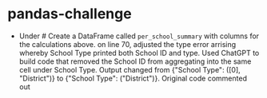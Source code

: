 # pandas-challenge

- Under # Create a DataFrame called `per_school_summary` with columns for the calculations above. on line 70, adjusted the type error arrising whereby School Type printed both School ID and type. Used ChatGPT to build code that removed the School ID from aggregating into the same cell under School Type. Output changed from {"School Type": ([0], "District")} to {"School Type": ("District")}. Original code commented out